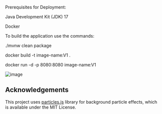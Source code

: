 Prerequisites for Deployment:

Java Development Kit (JDK) 17

Docker


To build the application use the commands:

./mvnw clean package

docker build -t image-name:V1 .

docker run -d -p 8080:8080  image-name:V1

![image](https://github.com/sahithyav9/Java-Springboot/assets/61227588/7b14ae97-a935-4be2-92f0-560395111bb7)


## Acknowledgements
This project uses [particles.js](https://github.com/VincentGarreau/particles.js) library for background particle effects, which is available under the MIT License.
